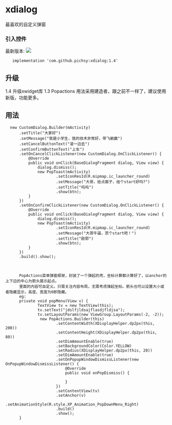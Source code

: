 # xdialog
最喜欢的自定义弹窗

### 引入控件
最新版本:  [![](https://jitpack.io/v/pichsy/xdialog.svg)](https://jitpack.io/#pichsy/xdialog)
    
        
       implementation 'com.github.pichsy:xdialog:1.4'
       
       

## 升级
1.4 升级xwidget库
1.3 Popactions 用法采用建造者，跟之前不一样了，建议使用新版，功能更多。
## 用法
   
      new CustomDialog.Builder(mActivity)
          .setTitle("大家好")
          .setMessage("我是小学生，我的技术非常好，带飞躺赢")
          .setCancelButtonText("滚一边去")
          .setConfirmButtonText("上车")
          .setOnCancelClickListener(new CustomDialog.OnClickListener() {
              @Override
              public void onClick(BaseDialogFragment dialog, View view) {
                  dialog.dismiss();
                  new PopToast(mActivity)
                          .setIconResId(R.mipmap.ic_launcher_round)
                          .setMessage("大哥，给点面子，给个start好吗?")
                          .setTitle("呜呜")
                          .show(btn);
              }
          })
          .setOnConfirmClickListener(new CustomDialog.OnClickListener() {
              @Override
              public void onClick(BaseDialogFragment dialog, View view) {
                  dialog.dismiss();
                  new PopToast(mActivity)
                          .setIconResId(R.mipmap.ic_launcher_round)
                          .setMessage("大哥牛逼，赏个start吧！")
                          .setTitle("欧耶")
                          .show(btn);
              }
          })
          .build().show();
          
          
          
          PopActions菜单弹窗框架，封装了一个弹起的壳，坐标计算都计算好了，以anchor的上下边的中心为箭头展示起点。
          里面的内容可自定义。只需关注内容布局，无需考虑弹起坐标。箭头也可以设置大小或者隐藏显示，高度、宽度为0即隐藏。
          eg:
          private void popMenu(View v) {
                  TextView tv = new TextView(this);
                  tv.setText("jdslfjldsajflasdjfldjsa");
                  tv.setLayoutParams(new ViewGroup.LayoutParams(-2, -2));
                   new PopActions.Builder(this)
                          .setContentWidth(XDisplayHelper.dp2px(this, 200))
                          .setContentHeight(XDisplayHelper.dp2px(this, 80))
                          .setDimAmountEnable(true)
                          .setBackgroundColor(Color.YELLOW)
                          .setRadius(XDisplayHelper.dp2px(this, 20))
                          .setDimAmountEnable(true)
                          .setOnPopupWindowDismissListener(new OnPopupWindowDismissListener() {
                              @Override
                              public void onPopDismiss() {
          
                              }
                          })
                          .setContentView(tv)
                          .setAnchor(v)
                          .setAnimationStyle(R.style.XP_Animation_PopDownMenu_Right)
                          .build()
                          .show();
          }
        
 